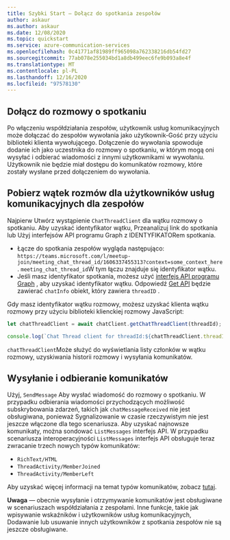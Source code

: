 ```yaml
---
title: Szybki Start — Dołącz do spotkania zespołów
author: askaur
ms.author: askaur
ms.date: 12/08/2020
ms.topic: quickstart
ms.service: azure-communication-services
ms.openlocfilehash: 0c41771af81989ff965098a762338216db54fd27
ms.sourcegitcommit: 77ab078e255034bd1a8db499eec6fe9b093a8e4f
ms.translationtype: MT
ms.contentlocale: pl-PL
ms.lasthandoff: 12/16/2020
ms.locfileid: "97578130"
---
```

## <a name="join-the-meeting-chat"></a>Dołącz do rozmowy o spotkaniu 

Po włączeniu współdziałania zespołów, użytkownik usług komunikacyjnych może dołączać do zespołów wywołania jako użytkownik-Gość przy użyciu biblioteki klienta wywołującego. Dołączenie do wywołania spowoduje dodanie ich jako uczestnika do rozmowy o spotkaniu, w którym mogą oni wysyłać i odbierać wiadomości z innymi użytkownikami w wywołaniu. Użytkownik nie będzie miał dostępu do komunikatów rozmowy, które zostały wysłane przed dołączeniem do wywołania. 

## <a name="get-a-teams-meeting-chat-thread-for-a-communication-services-user"></a>Pobierz wątek rozmów dla użytkowników usług komunikacyjnych dla zespołów

Najpierw Utwórz wystąpienie `ChatThreadClient` dla wątku rozmowy o spotkaniu. Aby uzyskać identyfikator wątku, Przeanalizuj link do spotkania lub Użyj interfejsów API programu Graph z IDENTYFIKATORem spotkania. 

- Łącze do spotkania zespołów wygląda następująco: `https://teams.microsoft.com/l/meetup-join/meeting_chat_thread_id/1606337455313?context=some_context_here` . `meeting_chat_thread_id`W tym łączu znajduje się identyfikator wątku. 
- Jeśli masz identyfikator spotkania, możesz użyć [interfejs API programu Graph](https://docs.microsoft.com/graph/api/onlinemeeting-createorget?tabs=http&view=graph-rest-beta) , aby uzyskać identyfikator wątku. Odpowiedź [Get API](https://docs.microsoft.com/graph/api/onlinemeeting-get?view=graph-rest-beta&tabs=http%22%20%5C) będzie zawierać `chatInfo` obiekt, który zawiera `threadID` . 

Gdy masz identyfikator wątku rozmowy, możesz uzyskać klienta wątku rozmowy przy użyciu biblioteki klienckiej rozmowy JavaScript: 

```javascript
let chatThreadClient = await chatClient.getChatThreadClient(threadId); 

console.log(`Chat Thread client for threadId:${chatThreadClient.threadId}`); 
```
  
`chatThreadClient`Może służyć do wyświetlania listy członków w wątku rozmowy, uzyskiwania historii rozmowy i wysyłania komunikatów.  

## <a name="send-and-receive-messages"></a>Wysyłanie i odbieranie komunikatów  

Użyj, `SendMessage` Aby wysłać wiadomość do rozmowy o spotkaniu. W przypadku odbierania wiadomości przychodzących możliwość subskrybowania zdarzeń, takich jak `chatMessageReceived` nie jest obsługiwana, ponieważ Sygnalizowanie w czasie rzeczywistym nie jest jeszcze włączone dla tego scenariusza. Aby uzyskać najnowsze komunikaty, można sondować `ListMessages` interfejs API. W przypadku scenariusza interoperacyjności `ListMessages` interfejs API obsługuje teraz zwracanie trzech nowych typów komunikatów:
- `RichText/HTML`
- `ThreadActivity/MemberJoined`
- `ThreadActivity/MemberLeft` </br>

Aby uzyskać więcej informacji na temat typów komunikatów, zobacz [tutaj](../../../concepts/chat/concepts.md). 

**Uwaga** — obecnie wysyłanie i otrzymywanie komunikatów jest obsługiwane w scenariuszach współdziałania z zespołami. Inne funkcje, takie jak wpisywanie wskaźników i użytkowników usług komunikacyjnych, Dodawanie lub usuwanie innych użytkowników z spotkania zespołów nie są jeszcze obsługiwane.  

 
